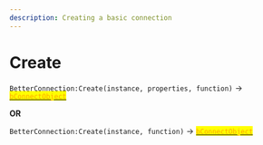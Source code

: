 ```yaml
---
description: Creating a basic connection
---
```


# Create

`BetterConnection:Create(instance, properties, function)` -> [<mark style="color:orange;">`bConnectObject`</mark>](bconnectobject.md)

**OR**

`BetterConnection:Create(instance, function)` -> [<mark style="color:orange;">`bConnectObject`</mark>](bconnectobject.md)
